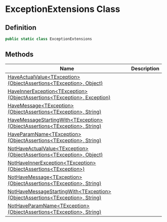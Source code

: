# ExceptionExtensions Class
## Definition

```c#
public static class ExceptionExtensions
```

## Methods

| Name | Description |
| ---- | ----------- |
| [HaveActualValue&lt;TException&gt;(ObjectAssertions&lt;TException&gt;, Object)](MrKWatkins.Assertions.ExceptionExtensions.HaveActualValue.md) |  |
| [HaveInnerException&lt;TException&gt;(ObjectAssertions&lt;TException&gt;, Exception)](MrKWatkins.Assertions.ExceptionExtensions.HaveInnerException.md) |  |
| [HaveMessage&lt;TException&gt;(ObjectAssertions&lt;TException&gt;, String)](MrKWatkins.Assertions.ExceptionExtensions.HaveMessage.md) |  |
| [HaveMessageStartingWith&lt;TException&gt;(ObjectAssertions&lt;TException&gt;, String)](MrKWatkins.Assertions.ExceptionExtensions.HaveMessageStartingWith.md) |  |
| [HaveParamName&lt;TException&gt;(ObjectAssertions&lt;TException&gt;, String)](MrKWatkins.Assertions.ExceptionExtensions.HaveParamName.md) |  |
| [NotHaveActualValue&lt;TException&gt;(ObjectAssertions&lt;TException&gt;, Object)](MrKWatkins.Assertions.ExceptionExtensions.NotHaveActualValue.md) |  |
| [NotHaveInnerException&lt;TException&gt;(ObjectAssertions&lt;TException&gt;)](MrKWatkins.Assertions.ExceptionExtensions.NotHaveInnerException.md) |  |
| [NotHaveMessage&lt;TException&gt;(ObjectAssertions&lt;TException&gt;, String)](MrKWatkins.Assertions.ExceptionExtensions.NotHaveMessage.md) |  |
| [NotHaveMessageStartingWith&lt;TException&gt;(ObjectAssertions&lt;TException&gt;, String)](MrKWatkins.Assertions.ExceptionExtensions.NotHaveMessageStartingWith.md) |  |
| [NotHaveParamName&lt;TException&gt;(ObjectAssertions&lt;TException&gt;, String)](MrKWatkins.Assertions.ExceptionExtensions.NotHaveParamName.md) |  |

